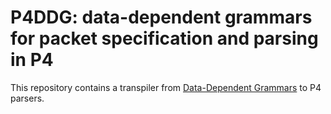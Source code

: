 # P4DDG: data-dependent grammars for packet specification and parsing in P4
This repository contains a transpiler from [Data-Dependent Grammars](https://dl.acm.org/doi/10.1145/1706299.1706347) to P4 parsers.

